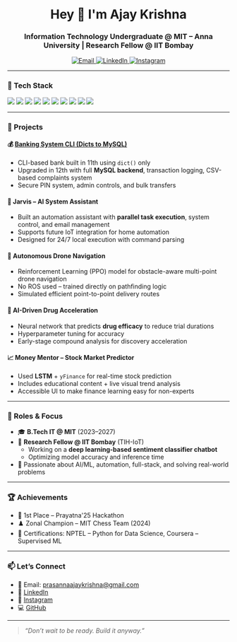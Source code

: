 <h1 align="center">Hey 👋 I'm Ajay Krishna</h1>
<h3 align="center">Information Technology Undergraduate @ MIT – Anna University | Research Fellow @ IIT Bombay</h3>

<p align="center">
  <a href="mailto:prasannaajaykrishna@gmail.com">
    <img src="https://img.shields.io/badge/Email-prasannaajaykrishna@gmail.com-red?style=flat-square&logo=gmail" alt="Email">
  </a>
  <a href="https://www.linkedin.com/in/ajay-krishna-588a1228b">
    <img src="https://img.shields.io/badge/LinkedIn-Ajay%20Krishna-blue?style=flat-square&logo=linkedin" alt="LinkedIn">
  </a>
  <a href="https://www.instagram.com/ajaykrishna_1256/">
    <img src="https://img.shields.io/badge/Instagram-@ajaykrishna_1256-E4405F?style=flat-square&logo=instagram&logoColor=white" alt="Instagram">
  </a>
</p>

---

### 🔧 Tech Stack

<p>
  <img src="https://img.shields.io/badge/Python-3776AB?style=for-the-badge&logo=python&logoColor=white"/>
  <img src="https://img.shields.io/badge/C-00599C?style=for-the-badge&logo=c&logoColor=white"/>
  <img src="https://img.shields.io/badge/C++-00599C?style=for-the-badge&logo=c%2B%2B&logoColor=white"/>
  <img src="https://img.shields.io/badge/JavaScript-F7DF1E?style=for-the-badge&logo=javascript&logoColor=black"/>
  <img src="https://img.shields.io/badge/SQL-316192?style=for-the-badge&logo=mysql&logoColor=white"/>
  <img src="https://img.shields.io/badge/MongoDB-4EA94B?style=for-the-badge&logo=mongodb&logoColor=white"/>
  <img src="https://img.shields.io/badge/Node.js-339933?style=for-the-badge&logo=nodedotjs&logoColor=white"/>
  <img src="https://img.shields.io/badge/React-61DAFB?style=for-the-badge&logo=react&logoColor=black"/>
  <img src="https://img.shields.io/badge/TensorFlow-FF6F00?style=for-the-badge&logo=tensorflow&logoColor=white"/>
  <img src="https://img.shields.io/badge/PyTorch-EE4C2C?style=for-the-badge&logo=pytorch&logoColor=white"/>
</p>

---

### 📌 Projects

#### 💰 [Banking System CLI (Dicts to MySQL)](https://github.com/ajaykrishna00-7/Python-banking-console)
- CLI-based bank built in 11th using `dict()` only  
- Upgraded in 12th with full **MySQL backend**, transaction logging, CSV-based complaints system  
- Secure PIN system, admin controls, and bulk transfers  

#### 🤖 Jarvis – AI System Assistant
- Built an automation assistant with **parallel task execution**, system control, and email management  
- Supports future IoT integration for home automation  
- Designed for 24/7 local execution with command parsing

#### 🚁 Autonomous Drone Navigation
- Reinforcement Learning (PPO) model for obstacle-aware multi-point drone navigation  
- No ROS used – trained directly on pathfinding logic  
- Simulated efficient point-to-point delivery routes

#### 🧪 AI-Driven Drug Acceleration
- Neural network that predicts **drug efficacy** to reduce trial durations  
- Hyperparameter tuning for accuracy  
- Early-stage compound analysis for discovery acceleration

#### 📈 Money Mentor – Stock Market Predictor
- Used **LSTM** + `yFinance` for real-time stock prediction  
- Includes educational content + live visual trend analysis  
- Accessible UI to make finance learning easy for non-experts

---

### 🎯 Roles & Focus

- 🎓 **B.Tech IT @ MIT** (2023–2027)  
- 🤖 **Research Fellow @ IIT Bombay** (TIH-IoT)  
  - Working on a **deep learning-based sentiment classifier chatbot**  
  - Optimizing model accuracy and inference time  
- 🧠 Passionate about AI/ML, automation, full-stack, and solving real-world problems

---

### 🏆 Achievements

- 🥇 1st Place – Prayatna'25 Hackathon  
- ♟️ Zonal Champion – MIT Chess Team (2024)  
- 📜 Certifications: NPTEL – Python for Data Science, Coursera – Supervised ML

---

### 📫 Let’s Connect

- 📧 Email: prasannaajaykrishna@gmail.com  
- 🔗 [LinkedIn](https://www.linkedin.com/in/ajay-krishna-588a1228b)  
- 📸 [Instagram](https://www.instagram.com/ajaykrishna_1256)  
- 💻 [GitHub](https://github.com/ajaykrishna00-7)

---

> *“Don’t wait to be ready. Build it anyway.”*
